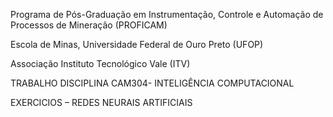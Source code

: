 Programa de Pós-Graduação em Instrumentação, Controle e
Automação de Processos de Mineração (PROFICAM)

Escola de Minas, Universidade Federal de Ouro Preto (UFOP)

Associação Instituto Tecnológico Vale (ITV)

TRABALHO DISCIPLINA CAM304- INTELIGÊNCIA COMPUTACIONAL

EXERCICIOS – REDES NEURAIS ARTIFICIAIS
